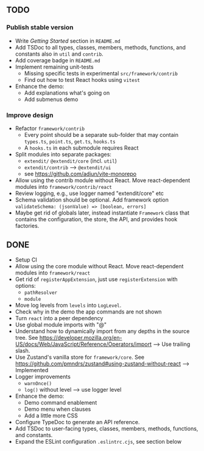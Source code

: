 ## TODO

### Publish stable version

* Write _Getting Started_ section in `README.md`
* Add TSDoc to all types, classes, members, methods,
  functions, and constants also in `util` and `contrib`.
* Add coverage badge in `README.md`
* Implement remaining unit-tests
  * Missing specific tests in experimental `src/framework/contrib`
  * Find out how to test React hooks using `vitest`
* Enhance the demo:
  - Add explanations what's going on
  - Add submenus demo

### Improve design

* Refactor `framework/contrib`
  * Every point should be a separate sub-folder that may contain
    `types.ts`, `point.ts`, `get.ts`, `hooks.ts`
  * A `hooks.ts` in each submodule requires React
* Split modules into separate packages:
  * `extendit/` `@extendit/core` (incl. `util`)
  * `extendit/contrib` --> `@extendit/ui`
  * see https://github.com/adiun/vite-monorepo
* Allow using the contrib module without React.
  Move react-dependent modules into `framework/contrib/react`
* Review logging, e.g., use logger named "extendit/core" etc
* Schema validation should be optional.
  Add framework option `validateSchema: (jsonValue) => [boolean, errors]`
* Maybe get rid of globals later, instead instantiate `Framework` class that
  contains the configuration, the store, the API, and provides hook factories.


## DONE

* Setup CI
* Allow using the core module without React.
  Move react-dependent modules into `framework/react`
* Get rid of `registerAppExtension`, just use `registerExtension` with
  options:
  - `pathResolver`
  - `module`
* Move log levels from `levels` into `LogLevel`.
* Check why in the demo the app commands are not shown
* Turn `react` into a peer dependency
* Use global module imports with "@"
* Understand how to dynamically import from any
  depths in the source tree. See
  https://developer.mozilla.org/en-US/docs/Web/JavaScript/Reference/Operators/import
  --> Use trailing slash.
* Use Zustand's vanilla store for `framework/core`. See
  https://github.com/pmndrs/zustand#using-zustand-without-react
  --> Implemented
* Logger improvements
  - `warnOnce()`
  - `log()` without level --> use logger level
* Enhance the demo:
  - Demo command enablement
  - Demo menu when clauses
  - Add a little more CSS
* Configure TypeDoc to generate an API reference.
* Add TSDoc to user-facing types, classes, members, methods,
  functions, and constants.
* Expand the ESLint configuration `.eslintrc.cjs`, see section below
